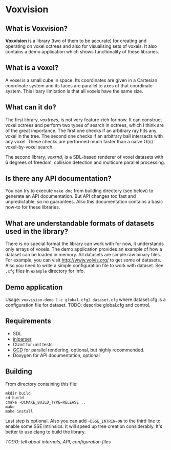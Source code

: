 Voxvision
=========

What is Voxvision?
-----------------
**Voxvision** is a library (two of them to be accurate) for creating and
operating on voxel octrees and also for visualising sets of voxels. It also
contains a demo application which shows functionality of these libraries.

What is a voxel?
----------------
A voxel is a small cube in space. Its coordinates are given in a Cartesian
coordinate system and its faces are parallel to axes of that coordinate
system. This libary limitation is that all voxels have the same size.

What can it do?
---------------
The first library, *voxtrees*, is not very feature-rich for now. It can
construct voxel octrees and perform two types of search in octrees, which I
think are of the great importance. The first one checks if an arbitrary ray
hits any voxel in the tree. The second one checks if an arbitrary ball
intersects with any voxel. These checks are performed much faster than a naïve
O(n) voxel-by-voxel search.

The second library, *voxrnd*, is a SDL-based renderer of voxel datasets with 6
degrees of freedom, collision detection and multicore parallel processing.

Is there any API documentation?
-------------------------------
You can try to execute `make doc` from building directory (see below) to
generate an API documentation. But API changes too fast and unpredictable, so no
guarantees. Also this documentation contains a basic how-to for these libraries.

What are understandable formats of datasets used in the library?
----------------------------------------------------------------
There is no special format the library can work with for now, it understands
only arrays of voxels. The demo application provides an example of how a dataset
can be loaded in memory. All datasets are simple raw binary files. For example,
you can visit http://www.volvis.org/ to get some of datasets. Also you need to
write a simple configuration file to work with dataset. See `.cfg` files in
`example` directory for info.

Demo application
----------------
Usage: `voxvision-demo [-c global.cfg] dataset.cfg` where dataset.cfg is a
configuration file for dataset. TODO: describe global.cfg and control.

Requirements
------------
* SDL
* [iniparser](https://github.com/ndevilla/iniparser)
* CUnit for unit tests
* [GCD](https://en.wikipedia.org/wiki/Grand_Central_Dispatch) for parallel
  rendering, optional, but highly recommended.
* Doxygen for API documentation, optional

Building
--------
From directory containing this file:
```
mkdir build
cd build
cmake -DCMAKE_BUILD_TYPE=RELEASE ..
make
make install
```
Last step is optional. Also you can add `-DSSE_INTRIN=ON` to the third line to
enable some SSE intrinsics. It will speed up tree creation considerably. It's
better to use clang to build the library.

*TODO: tell about internals, API, configuration files*
